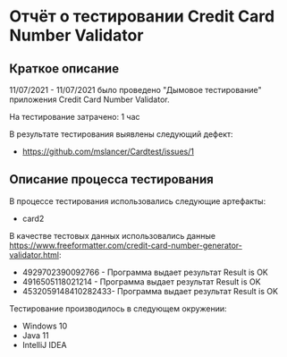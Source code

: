 # Отчёт о тестировании Credit Card Number Validator

## Краткое описание

11/07/2021 - 11/07/2021 было проведено "Дымовое тестирование" приложения Credit Card Number Validator.

На тестирование затрачено: 1 час

В результате тестирования выявлены следующий дефект:
* https://github.com/mslancer/Cardtest/issues/1

## Описание процесса тестирования

В процессе тестирования использовались следующие артефакты:
* card2

В качестве тестовых данных использовались данные https://www.freeformatter.com/credit-card-number-generator-validator.html:
* 4929702390092766 - Программа выдает результат
  Result is OK
* 4916505118021214 - Программа выдает результат
  Result is OK
* 4532059148410282433-  Программа выдает результат
  Result is OK

Тестирование производилось в следующем окружении:
* Windows 10
* Java 11
* IntelliJ IDEA